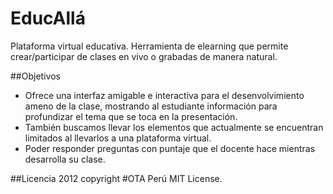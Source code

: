 EducAllá
========

Plataforma virtual educativa. Herramienta de elearning que permite crear/participar de clases en vivo o grabadas de manera natural.

##Objetivos
 - Ofrece una interfaz amigable e interactiva para el desenvolvimiento ameno de la clase, mostrando al estudiante información para profundizar el tema que se toca en la presentación.
 - También buscamos llevar los elementos que actualmente se encuentran limitados al llevarlos a una plataforma virtual.
 - Poder responder preguntas con puntaje que el docente hace mientras desarrolla su clase.

##Licencia
  2012 copyright #OTA Perú MIT License.
